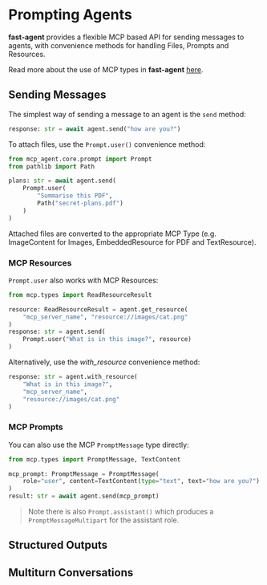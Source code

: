 # Prompting Agents

**fast-agent** provides a flexible MCP based API for sending messages to agents, with convenience methods for handling Files, Prompts and Resources.

Read more about the use of MCP types in **fast-agent** [here](/mcp/types/).

## Sending Messages

The simplest way of sending a message to an agent is the `send` method:

```python
response: str = await agent.send("how are you?")
```

To attach files, use the `Prompt.user()` convenience method:

```python
from mcp_agent.core.prompt import Prompt
from pathlib import Path

plans: str = await agent.send(
    Prompt.user(
        "Summarise this PDF",
        Path("secret-plans.pdf")
    )
)
```

Attached files are converted to the appropriate MCP Type (e.g. ImageContent for Images, EmbeddedResource for PDF and TextResource).

### MCP Resources

`Prompt.user` also works with MCP Resources:

```python
from mcp.types import ReadResourceResult

resource: ReadResourceResult = agent.get_resource(
    "mcp_server_name", "resource://images/cat.png"
)
response: str = agent.send(
    Prompt.user("What is in this image?", resource)
)
```

Alternatively, use the _with_resource_ convenience method:

```python
response: str = agent.with_resource(
    "What is in this image?",
    "mcp_server_name",
    "resource://images/cat.png"
)

```

### MCP Prompts

You can also use the MCP `PromptMessage` type directly:

```python
from mcp.types import PromptMessage, TextContent

mcp_prompt: PromptMessage = PromptMessage(
    role="user", content=TextContent(type="text", text="how are you?")
)
result: str = await agent.send(mcp_prompt)
```

> Note there is also `Prompt.assistant()` which produces a `PromptMessageMultipart` for the assistant role.

## Structured Outputs

## Multiturn Conversations

<!-- make this a table generated from the mime type logic? -->

<!--

from mcp_agent.mcp.prompt_message_multipart import PromptMessageMultipart

# Create conversation history

messages = [
Prompt.user("What is the capital of France?"),
Prompt.assistant("The capital of France is Paris."),
Prompt.user("And what is its population?")
]

# Send all messages at once

response = await agent.generate(messages, None)
print(response.first_text())

The generate() method provides more control over the conversation flow and returns a PromptMessageMultipart object with the full model
response.

```

```

-->
